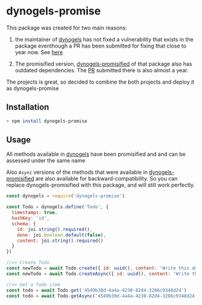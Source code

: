 # dynogels-promise

This package was created for two main reasons:

1. the maintainer of [dynogels](https://github.com/clarkie/dynogels) has not fixed a vulnerability that exists in the package eventhough a PR has been submitted for fixing that close to year now. See [here](https://github.com/clarkie/dynogels/pull/155)

2. The promisified version, [dynogels-promisified](https://github.com/andrewoh531/dynogels-promisified) of that package also has outdated dependencies. The [PR](https://github.com/andrewoh531/dynogels-promisified/pull/5) submitted there is also almost a year.

The projects is great, so decided to combine the both projects and deploy it as dynogels-promise



## Installation

```sh
> npm install dynogels-promise
```


## Usage

All methods available in [dynogels](https://github.com/clarkie/dynogels) have been promisified and and can be assessed under the same name

Also `Async` versions of the methods that were available in [dynogels-promisified](https://github.com/andrewoh531/dynogels-promisified) are also available for backward-compatibility. So you can replace dynogels-promisified with this package, and will still work perfectly.


```javascript
const dynogels = require('dynogels-promise')

const Todo = dynogels.define('Todo', {
  timestamps: true,
  hashKey: 'id',
  schema: {
    id: joi.string().required(),
    done: joi.boolean.default(false),
    content: joi.string().required()
  }
})

//=> Create Todo
const newTodo = await Todo.create({ id: uuid(), content: 'Write this doc' })
const newTodo = await Todo.createAsync({ id: uuid(), content: 'Write this doc' }) // backward compatibility

//=> Get a Todo item
const todo = await Todo.get('4549b30d-4a4a-4230-82d4-3286c9348d24')
const todo = await Todo.getAsync('4549b30d-4a4a-4230-82d4-3286c9348d24') // backward compatibility
```
